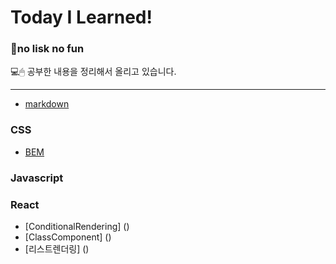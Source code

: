 # Today I Learned!
 ### 🏹no lisk no fun
 
💻🖱 공부한 내용을 정리해서 올리고 있습니다.

---
* [markdown](https://github.com/chaewon0128/til/blob/main/markdown.md)

### CSS
* [BEM](https://github.com/chaewon0128/til/blob/main/bem.md)


### Javascript

### React
* [ConditionalRendering] ()
* [ClassComponent] ()
* [리스트렌더링] ()

